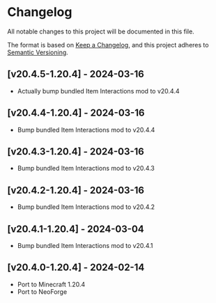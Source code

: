 # Changelog
All notable changes to this project will be documented in this file.

The format is based on [Keep a Changelog](https://keepachangelog.com/en/1.0.0/),
and this project adheres to [Semantic Versioning](https://semver.org/spec/v2.0.0.html).

## [v20.4.5-1.20.4] - 2024-03-16
- Actually bump bundled Item Interactions mod to v20.4.4

## [v20.4.4-1.20.4] - 2024-03-16
- Bump bundled Item Interactions mod to v20.4.4

## [v20.4.3-1.20.4] - 2024-03-16
- Bump bundled Item Interactions mod to v20.4.3

## [v20.4.2-1.20.4] - 2024-03-16
- Bump bundled Item Interactions mod to v20.4.2

## [v20.4.1-1.20.4] - 2024-03-04
- Bump bundled Item Interactions mod to v20.4.1

## [v20.4.0-1.20.4] - 2024-02-14
- Port to Minecraft 1.20.4
- Port to NeoForge
